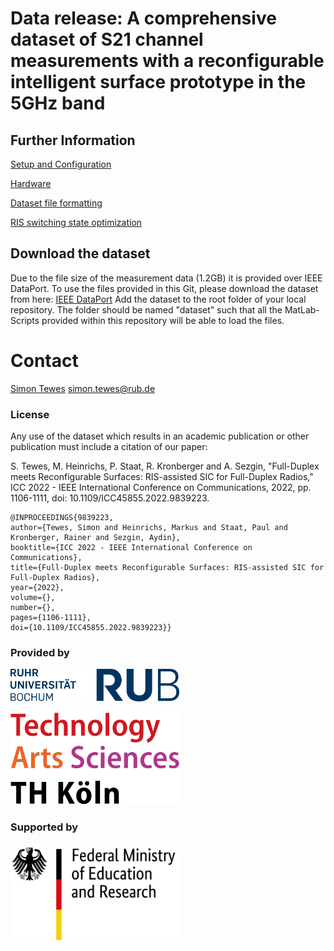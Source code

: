 # Data release: A comprehensive dataset of S21 channel measurements with a reconfigurable intelligent surface prototype in the 5GHz band

## Further Information

[Setup and Configuration](documentation/SetupAndConfiguration.md)

[Hardware](documentation/Hardware.md)

[Dataset file formatting](documentation/ResultsFileFormat.md)

[RIS switching state optimization](documentation/RISswitchingStateOptimization.md)

## Download the dataset

Due to the file size of the measurement data (1.2GB) it is provided over IEEE DataPort. To use the files provided in this Git, please download the dataset from here: [IEEE DataPort](https://ruhr-uni-bochum.sciebo.de/s/0xOX0MEwm8HhcZq) 
Add the dataset to the root folder of your local repository. The folder should be named "dataset" such that all the MatLab-Scripts provided within this repository will be able to load the files.

# Contact

[Simon Tewes](https://www.dks.ruhr-uni-bochum.de/en/profiles/simon-tewes/) <simon.tewes@rub.de>

### License

Any use of the dataset which results in an academic publication or
other publication must include a citation of our paper:

S. Tewes, M. Heinrichs, P. Staat, R. Kronberger and A. Sezgin, "Full-Duplex meets Reconfigurable Surfaces: RIS-assisted SIC for Full-Duplex Radios," ICC 2022 - IEEE International Conference on Communications, 2022, pp. 1106-1111, doi: 10.1109/ICC45855.2022.9839223.

```
@INPROCEEDINGS{9839223, 
author={Tewes, Simon and Heinrichs, Markus and Staat, Paul and Kronberger, Rainer and Sezgin, Aydin},
booktitle={ICC 2022 - IEEE International Conference on Communications},
title={Full-Duplex meets Reconfigurable Surfaces: RIS-assisted SIC for Full-Duplex Radios},
year={2022},
volume={},  
number={},
pages={1106-1111},
doi={10.1109/ICC45855.2022.9839223}}
```

### Provided by

<a href="https://www.dks.ruhr-uni-bochum.de"><img src="documentation/figures/gfx/logo_RUB.jpg" title="" alt="RUB logo" width="270"></a>
<br />

<a href="https://www.hf-lab-koeln.de/"><img src="documentation/figures/gfx/logo_TH_Cologne.png" title="" alt="TH Cologne logo" width="270"></a>
<br />

### Supported by

<a href="https://www.forschung-it-sicherheit-kommunikationssysteme.de/projekte/metasec"><img src="documentation/figures/gfx/logo_BMBF.jpg" title="" alt="BMBF logo" width="270"></a>
<br />
